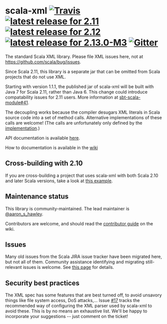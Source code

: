 scala-xml
[![Travis](https://img.shields.io/travis/scala/scala-xml.svg)](https://travis-ci.org/scala/scala-xml)
[![latest release for 2.11](https://img.shields.io/maven-central/v/org.scala-lang.modules/scala-xml_2.11.svg?label=scala+2.11)](http://mvnrepository.com/artifact/org.scala-lang.modules/scala-xml_2.11)
[![latest release for 2.12](https://img.shields.io/maven-central/v/org.scala-lang.modules/scala-xml_2.12.svg?label=scala+2.12)](http://mvnrepository.com/artifact/org.scala-lang.modules/scala-xml_2.12)
[![latest release for 2.13.0-M3](https://img.shields.io/maven-central/v/org.scala-lang.modules/scala-xml_2.13.0-M3.svg?label=scala+2.13.0-M3)](http://mvnrepository.com/artifact/org.scala-lang.modules/scala-xml_2.13.0-M3)
[![Gitter](https://badges.gitter.im/Join+Chat.svg)](https://gitter.im/scala/scala-xml)
=========

The standard Scala XML library. Please file XML issues here, not at https://github.com/scala/bug/issues.

Since Scala 2.11, this library is a separate jar that can be omitted from Scala projects that do not use XML.

Starting with version 1.1.1, the published jar of scala-xml will be built with Java 7 for Scala 2.11, rather than Java 6.  This change could introduce compatability issues for 2.11 users. More information at [sbt-scala-module#41](https://github.com/scala/sbt-scala-module/issues/41).

The decoupling works because the compiler desugars XML literals in Scala source code into a set of method calls. Alternative implementations of these calls are welcome! (The calls are unfortunately only defined by the [implementation](https://github.com/scala/scala/blob/2.11.x/src/compiler/scala/tools/nsc/ast/parser/SymbolicXMLBuilder.scala).)

API documentation is available [here](http://www.scala-lang.org/api/current/scala-xml/scala/xml/index.html).

How to documentation is available in the [wiki](https://github.com/scala/scala-xml/wiki)

## Cross-building with 2.10

If you are cross-building a project that uses scala-xml with both Scala 2.10 and later Scala versions, take a look at [this example](https://github.com/scala/scala-module-dependency-sample).

## Maintenance status

This library is community-maintained. The lead maintainer is [@aaron_s_hawley](https://github.com/ashawley).

Contributors are welcome, and should read the [contributor guide](https://github.com/scala/scala-xml/wiki/Contributor-guide) on the wiki.

## Issues

Many old issues from the Scala JIRA issue tracker have been migrated
here, but not all of them. Community assistance identifying and
migrating still-relevant issues is welcome.  See [this
page](https://github.com/scala/scala-xml/issues/62) for details.

## Security best practices

The XML spec has some features that are best turned off, to avoid unsavory things like file system access, DoS attacks,... Issue [#17](https://github.com/scala/scala-xml/issues/17) tracks the recommended way of configuring the XML parser used by scala-xml to avoid these. This is by no means an exhaustive list. We'll be happy to incorporate your suggestions -- just comment on the ticket!

